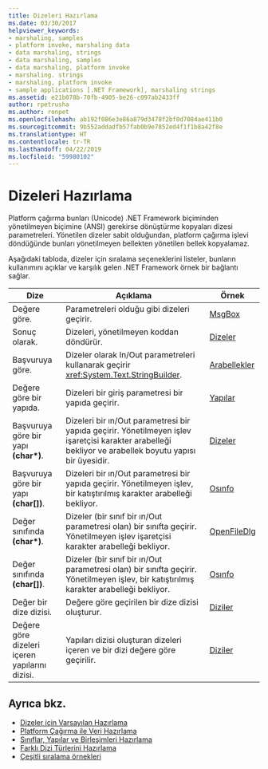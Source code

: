 ```yaml
---
title: Dizeleri Hazırlama
ms.date: 03/30/2017
helpviewer_keywords:
- marshaling, samples
- platform invoke, marshaling data
- data marshaling, strings
- data marshaling, samples
- data marshaling, platform invoke
- marshaling. strings
- marshaling, platform invoke
- sample applications [.NET Framework], marshaling strings
ms.assetid: e21b078b-70fb-4905-be26-c097ab2433ff
author: rpetrusha
ms.author: ronpet
ms.openlocfilehash: ab192f086e3e86a879d3478f2bf0d7084ae411b0
ms.sourcegitcommit: 9b552addadfb57fab0b9e7852ed4f1f1b8a42f8e
ms.translationtype: HT
ms.contentlocale: tr-TR
ms.lasthandoff: 04/22/2019
ms.locfileid: "59980102"
---
```

# <a name="marshaling-strings"></a>Dizeleri Hazırlama
Platform çağırma bunları (Unicode) .NET Framework biçiminden yönetilmeyen biçimine (ANSI) gerekirse dönüştürme kopyaları dizesi parametreleri. Yönetilen dizeler sabit olduğundan, platform çağırma işlevi döndüğünde bunları yönetilmeyen bellekten yönetilen bellek kopyalamaz.  
  
 Aşağıdaki tabloda, dizeler için sıralama seçeneklerini listeler, bunların kullanımını açıklar ve karşılık gelen .NET Framework örnek bir bağlantı sağlar.  
  
|Dize|Açıklama|Örnek|  
|------------|-----------------|------------|  
|Değere göre.|Parametreleri olduğu gibi dizeleri geçirir.|[MsgBox](msgbox-sample.md)|  
|Sonuç olarak.|Dizeleri, yönetilmeyen koddan döndürür.|[Dizeler](https://docs.microsoft.com/previous-versions/dotnet/netframework-4.0/e765dyyy(v=vs.100))|  
|Başvuruya göre.|Dizeler olarak In/Out parametreleri kullanarak geçirir <xref:System.Text.StringBuilder>.|[Arabellekler](https://docs.microsoft.com/previous-versions/dotnet/netframework-4.0/x3txb6xc(v=vs.100))|  
|Değere göre bir yapıda.|Dizeleri bir giriş parametresi bir yapıda geçirir.|[Yapılar](https://docs.microsoft.com/previous-versions/dotnet/netframework-4.0/eadtsekz(v=vs.100))|  
|Başvuruya göre bir yapı **(char\*)**.|Dizeleri bir ın/Out parametresi bir yapıda geçirir. Yönetilmeyen işlev işaretçisi karakter arabelleği bekliyor ve arabellek boyutu yapısı bir üyesidir.|[Dizeler](https://docs.microsoft.com/previous-versions/dotnet/netframework-4.0/e765dyyy(v=vs.100))|  
|Başvuruya göre bir yapı **(char[])**.|Dizeleri bir ın/Out parametresi bir yapıda geçirir. Yönetilmeyen işlev, bir katıştırılmış karakter arabelleği bekliyor.|[Osınfo](https://docs.microsoft.com/previous-versions/dotnet/netframework-4.0/795sy883(v=vs.100))|  
|Değer sınıfında **(char\*)**.|Dizeler (bir sınıf bir ın/Out parametresi olan) bir sınıfta geçirir. Yönetilmeyen işlev işaretçisi karakter arabelleği bekliyor.|[OpenFileDlg](https://docs.microsoft.com/previous-versions/dotnet/netframework-4.0/w5tyztk9(v=vs.100))|  
|Değer sınıfında **(char[])**.|Dizeler (bir sınıf bir ın/Out parametresi olan) bir sınıfta geçirir. Yönetilmeyen işlev, bir katıştırılmış karakter arabelleği bekliyor.|[Osınfo](https://docs.microsoft.com/previous-versions/dotnet/netframework-4.0/795sy883(v=vs.100))|  
|Değer bir dize dizisi.|Değere göre geçirilen bir dize dizisi oluşturur.|[Diziler](marshaling-different-types-of-arrays.md)|  
|Değere göre dizeleri içeren yapılarını dizisi.|Yapıları dizisi oluşturan dizeleri içeren ve bir dizi değere göre geçirilir.|[Diziler](marshaling-different-types-of-arrays.md)|  
  
## <a name="see-also"></a>Ayrıca bkz.

- [Dizeler için Varsayılan Hazırlama](default-marshaling-for-strings.md)
- [Platform Çağırma ile Veri Hazırlama](marshaling-data-with-platform-invoke.md)
- [Sınıflar, Yapılar ve Birleşimleri Hazırlama](marshaling-classes-structures-and-unions.md)
- [Farklı Dizi Türlerini Hazırlama](marshaling-different-types-of-arrays.md)
- [Çeşitli sıralama örnekleri](https://docs.microsoft.com/previous-versions/dotnet/netframework-4.0/ss9sb93t(v=vs.100))
